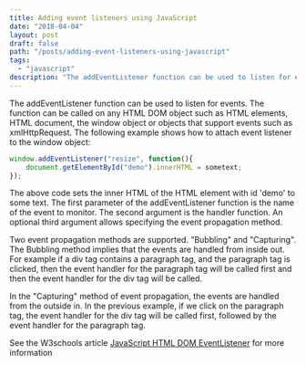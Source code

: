 ```yaml
---
title: Adding event listeners using JavaScript
date: "2018-04-04"
layout: post
draft: false
path: "/posts/adding-event-listeners-using-javascript"
tags:
  - "javascript"
description: "The addEventListener function can be used to listen for events. The function can be called on any HTML DOM object such as HTML elements, HTML document, the window object or objects that support events such as xmlHttpRequest. The following example shows how to attach event listener to the window object:"
---
```


The addEventListener function can be used to listen for events. The function can be called on any HTML DOM object such as HTML elements, HTML document, the window object or objects that support events such as xmlHttpRequest. The following example shows how to attach event listener to the window object:

```js
window.addEventListener("resize", function(){
    document.getElementById("demo").innerHTML = sometext;
});
```

The above code sets the inner HTML of the HTML element with id 'demo' to some text. The first parameter of the addEventListener function is the name of the event to monitor. The second argument is the handler function. An optional third argument allows specifying the event propagation method.

Two event propagation methods are supported. "Bubbling" and "Capturing". The Bubbling method implies that the events are handled from inside out. For example if a div tag contains a paragraph tag, and the paragraph tag is clicked, then the event handler for the paragraph tag will be called first and then the event handler for the div tag will be called.

In the "Capturing" method of event propagation, the events are handled from the outside in. In the previous example, if we click on the paragraph tag, the event handler for the div tag will be called first, followed by the event handler for the paragraph tag.

See the W3schools article [JavaScript HTML DOM EventListener](https://www.w3schools.com/js/js_htmldom_eventlistener.asp) for more information
